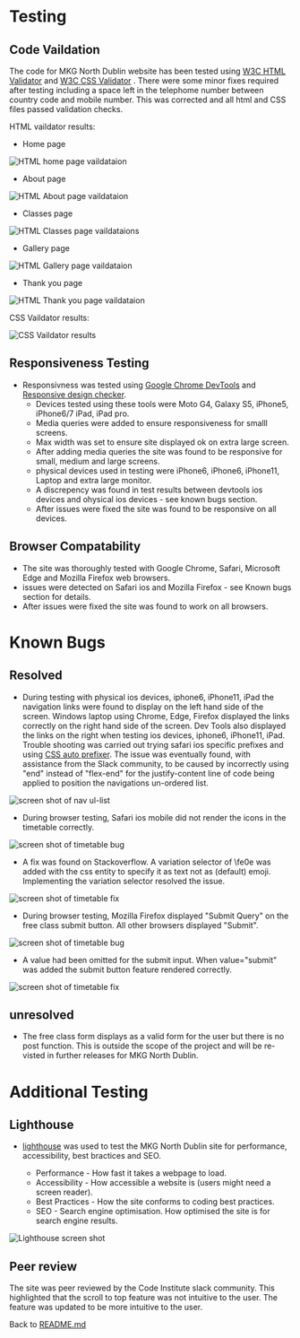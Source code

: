 # Testing

## Code Vaildation
The code for MKG North Dublin website has been tested using [W3C HTML Validator](https://validator.w3.org/) and [W3C CSS Validator](https://jigsaw.w3.org/css-validator/) . There were some minor fixes required after testing including a space left in the telephome number between country code and mobile number. This was corrected and all html and CSS files passed validation checks.

HTML vaildator results:

- Home page 

![HTML home page vaildataion](/docs/readme-images/html-validator.png)

 - About page

 ![HTML About page vaildataion](/docs/readme-images/html-validator.png)

 - Classes page

 ![HTML Classes page vaildataions](/docs/readme-images/html-validator.png)

 - Gallery page

 ![HTML Gallery page vaildataion](/docs/readme-images/html-validator.png)

 - Thank you page

 ![HTML Thank you page vaildataion](/docs/readme-images/html-validator.png)



 CSS Vaildator results:

 ![CSS Vaildator results](/docs/readme-images/css-validator.png)


 ## Responsiveness Testing
- Responsivness was tested using [Google Chrome DevTools](https://developer.chrome.com/docs/devtools/) and [Responsive design checker](https://responsivedesignchecker.com/). 
    - Devices tested using these tools were Moto G4, Galaxy S5, iPhone5, iPhone6/7 iPad, iPad pro.
    - Media queries were added to ensure responsiveness for smalll screens. 
    - Max width was set to ensure site displayed ok on extra large screen.
    - After adding media queries the site was found to be responsive for small, medium and large screens.
    - physical devices used in testing were iPhone6, iPhone6, iPhone11, Laptop and extra large monitor.
    - A discrepency was found in test results between devtools ios devices and ohysical ios devices - see known bugs section.
    - After issues were fixed the site was found to be responsive on all devices.

## Browser Compatability

- The site was thoroughly tested with Google Chrome, Safari, Microsoft Edge and Mozilla Firefox web browsers. 
- issues were detected on Safari ios and Mozilla Firefox - see Known bugs section for details. 
- After issues were fixed the site was found to work on all browsers. 


# Known Bugs

## Resolved
- During testing with physical ios devices, iphone6, iPhone11, iPad the navigation links were found to display on the left hand side of the screen. Windows laptop using Chrome, Edge, Firefox displayed the links correctly on the right hand side of the screen. Dev Tools also displayed the links on the right when testing ios devices, iphone6, iPhone11, iPad. Trouble shooting was carried out trying safari ios specific prefixes and using [CSS auto prefixer](https://autoprefixer.github.io/). The issue was eventually found, with assistance from the Slack community, to be caused by incorrectly using "end" instead of "flex-end" for the justify-content line of code being applied to position the navigations un-ordered list. 

![screen shot of nav ul-list](docs/readme-images/nav-list.png)





- During browser testing, Safari ios mobile did not render the icons in the timetable correctly.

![screen shot of timetable bug](docs/readme-images/timetable-bug-new.png)


- A fix was found on Stackoverflow. A variation selector of \fe0e was added with the css entity to specify it as text not as (default) emoji. Implementing the variation selector resolved the issue.

![screen shot of timetable fix](docs/readme-images/timetable-fix-new.png)


- During browser testing, Mozilla Firefox displayed "Submit Query" on the free class submit button. All other browsers displayed "Submit".


![screen shot of timetable bug](docs/readme-images/firefox-submit-query.png)


- A value had been omitted for the submit input. When value="submit" was added the submit button feature rendered correctly.

![screen shot of timetable fix](docs/readme-images/firefox-submit-fix.png)


## unresolved
- The free class form displays as a valid form for the user but there is no post function. This is outside the scope of the project and will be re-visted in further releases for MKG North Dublin.

# Additional Testing

## Lighthouse
- [lighthouse](https://developers.google.com/web/tools/lighthouse) was used to test the MKG North Dublin site for performance, accessibility, best bractices and SEO.

    - Performance - How fast it takes a webpage to load.
    - Accessibility - How accessible a website is (users might need a screen reader).
    - Best Practices - How the site conforms to coding best practices.
    - SEO - Search engine optimisation. How optimised the site is for search engine results.


![Lighthouse screen shot](/docs/readme-images/lighthouse.png)

## Peer review
The site was peer reviewed by the Code Institute slack community. This highlighted that the scroll to top feature was not intuitive to the user. The feature was updated to be more intuitive to the user.

Back to [README.md](README.md)